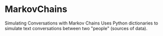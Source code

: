 MarkovChains
============

Simulating Conversations with Markov Chains
Uses Python dictionaries to simulate text conversations between two "people" (sources of data).
